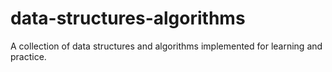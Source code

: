 # data-structures-algorithms
A collection of data structures and algorithms implemented for learning and practice.
